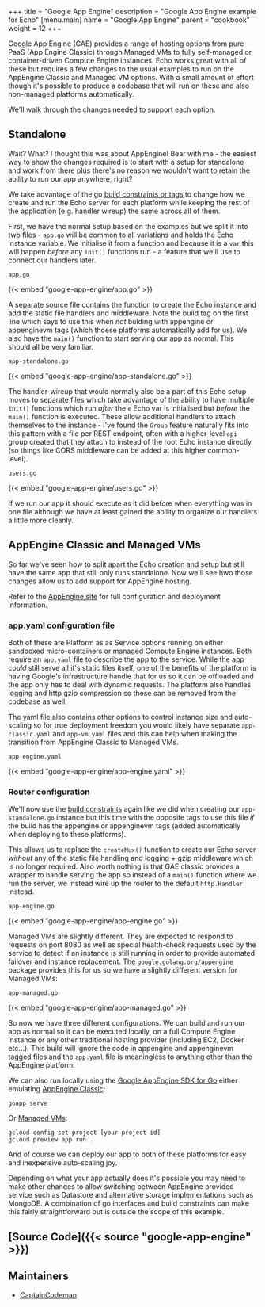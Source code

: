 +++
title = "Google App Engine"
description = "Google App Engine example for Echo"
[menu.main]
  name = "Google App Engine"
  parent = "cookbook"
  weight = 12
+++

Google App Engine (GAE) provides a range of hosting options from pure PaaS (App Engine Classic)
through Managed VMs to fully self-managed or container-driven Compute Engine instances. Echo
works great with all of these but requires a few changes to the usual examples to run on the
AppEngine Classic and Managed VM options. With a small amount of effort though it's possible
to produce a codebase that will run on these and also non-managed platforms automatically.

We'll walk through the changes needed to support each option.

## Standalone

Wait? What? I thought this was about AppEngine! Bear with me - the easiest way to show the changes
required is to start with a setup for standalone and work from there plus there's no reason we
wouldn't want to retain the ability to run our app anywhere, right?

We take advantage of the go [build constraints or tags](http://golang.org/pkg/go/build/) to change
how we create and run the Echo server for each platform while keeping the rest of the application
(e.g. handler wireup) the same across all of them.

First, we have the normal setup based on the examples but we split it into two files - `app.go` will
be common to all variations and holds the Echo instance variable. We initialise it from a function
and because it is a `var` this will happen _before_ any `init()` functions run - a feature that we'll
use to connect our handlers later.

`app.go`

{{< embed "google-app-engine/app.go" >}}

A separate source file contains the function to create the Echo instance and add the static
file handlers and middleware. Note the build tag on the first line which says to use this when _not_
bulding with appengine or appenginevm tags (which thoese platforms automatically add for us). We also
have the `main()` function to start serving our app as normal. This should all be very familiar.

`app-standalone.go`

{{< embed "google-app-engine/app-standalone.go" >}}

The handler-wireup that would normally also be a part of this Echo setup moves to separate files which
take advantage of the ability to have multiple `init()` functions which run _after_ the `e` Echo var is
initialised but _before_ the `main()` function is executed. These allow additional handlers to attach
themselves to the instance - I've found the `Group` feature naturally fits into this pattern with a file
per REST endpoint, often with a higher-level `api` group created that they attach to instead of the root
Echo instance directly (so things like CORS middleware can be added at this higher common-level).

`users.go`

{{< embed "google-app-engine/users.go" >}}

If we run our app it should execute as it did before when everything was in one file although we have
at least gained the ability to organize our handlers a little more cleanly.

## AppEngine Classic and Managed VMs

So far we've seen how to split apart the Echo creation and setup but still have the same app that
still only runs standalone. Now we'll see hwo those changes allow us to add support for AppEngine
hosting.

Refer to the [AppEngine site](https://cloud.google.com/appengine/docs/go/) for full configuration
and deployment information.

### app.yaml configuration file

Both of these are Platform as as Service options running on either sandboxed micro-containers
or managed Compute Engine instances. Both require an `app.yaml` file to describe the app to
the service. While the app _could_ still serve all it's static files itself, one of the benefits
of the platform is having Google's infrastructure handle that for us so it can be offloaded and
the app only has to deal with dynamic requests. The platform also handles logging and http gzip
compression so these can be removed from the codebase as well.

The yaml file also contains other options to control instance size and auto-scaling so for true
deployment freedom you would likely have separate `app-classic.yaml` and `app-vm.yaml` files and
this can help when making the transition from AppEngine Classic to Managed VMs.

`app-engine.yaml`

{{< embed "google-app-engine/app-engine.yaml" >}}

### Router configuration

We'll now use the [build constraints](http://golang.org/pkg/go/build/) again like we did when creating
our `app-standalone.go` instance but this time with the opposite tags to use this file _if_ the build has
the appengine or appenginevm tags (added automatically when deploying to these platforms).

This allows us to replace the `createMux()` function to create our Echo server _without_ any of the
static file handling and logging + gzip middleware which is no longer required. Also worth nothing is
that GAE classic provides a wrapper to handle serving the app so instead of a `main()` function where
we run the server, we instead wire up the router to the default `http.Handler` instead.

`app-engine.go`

{{< embed "google-app-engine/app-engine.go" >}}

Managed VMs are slightly different. They are expected to respond to requests on port 8080 as well
as special health-check requests used by the service to detect if an instance is still running in
order to provide automated failover and instance replacement. The `google.golang.org/appengine`
package provides this for us so we have a slightly different version for Managed VMs:

`app-managed.go`

{{< embed "google-app-engine/app-managed.go" >}}

So now we have three different configurations. We can build and run our app as normal so it can
be executed locally, on a full Compute Engine instance or any other traditional hosting provider
(including EC2, Docker etc...). This build will ignore the code in appengine and appenginevm tagged
files and the `app.yaml` file is meaningless to anything other than the AppEngine platform.

We can also run locally using the [Google AppEngine SDK for Go](https://cloud.google.com/appengine/downloads)
either emulating [AppEngine Classic](https://cloud.google.com/appengine/docs/go/tools/devserver):

    goapp serve

Or [Managed VMs](https://cloud.google.com/appengine/docs/managed-vms/sdk#run-local):

    gcloud config set project [your project id]
    gcloud preview app run .

And of course we can deploy our app to both of these platforms for easy and inexpensive auto-scaling joy.

Depending on what your app actually does it's possible you may need to make other changes to allow
switching between AppEngine provided service such as Datastore and alternative storage implementations
such as MongoDB. A combination of go interfaces and build constraints can make this fairly straightforward
but is outside the scope of this example.  

## [Source Code]({{< source "google-app-engine" >}})

## Maintainers

- [CaptainCodeman](https://github.com/CaptainCodeman)
